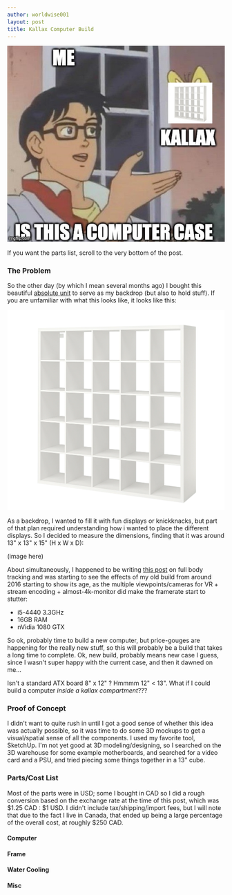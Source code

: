 ```yaml
---
author: worldwise001
layout: post
title: Kallax Computer Build
---
```


![kallax-meme.jpg](/images/2021-04-15-kallax-computer/kallax-meme.jpg)

If you want the parts list, scroll to the very bottom of the post.

### The Problem

So the other day (by which I mean several months ago) I bought this beautiful [absolute unit](https://www.ikea.com/ca/en/p/kallax-shelf-unit-white-70301537/) to serve as my backdrop (but also to hold stuff). If you are unfamiliar with what this looks like, it looks like this:

![kallax.png](/images/2021-04-15-kallax-computer/kallax.png)

As a backdrop, I wanted to fill it with fun displays or knickknacks, but part of that plan required understanding how i wanted to place the different displays. So I decided to measure the dimensions, finding that it was around 13" x 13" x 15" (H x W x D):

(image here)

About simultaneously, I happened to be writing [this post](https://www.shh.sh/2020/09/06/full-body-tracking.html) on full body tracking and was starting to see the effects of my old build from around 2016 starting to show its age, as the multiple viewpoints/cameras for VR + stream encoding + almost-4k-monitor did make the framerate start to stutter:

- i5-4440 3.3GHz
- 16GB RAM
- nVidia 1080 GTX

So ok, probably time to build a new computer, but price-gouges are happening for the really new stuff, so this will probably be a build that takes a long time to complete. Ok, new build, probably means new case I guess, since I wasn't super happy with the current case, and then it dawned on me...

Isn't a standard ATX board 8" x 12" ? Hmmmm 12" < 13". What if I could build a computer _inside a kallax compartment_???

### Proof of Concept

I didn't want to quite rush in until I got a good sense of whether this idea was actually possible, so it was time to do some 3D mockups to get a visual/spatial sense of all the components. I used my favorite tool, SketchUp. I'm not yet good at 3D modeling/designing, so I searched on the 3D warehouse for some example motherboards, and searched for a video card and a PSU, and tried piecing some things together in a 13" cube.

### Parts/Cost List

Most of the parts were in USD; some I bought in CAD so I did a rough conversion based on the exchange rate at the time of this post, which was $1.25 CAD : $1 USD. I didn't include tax/shipping/import fees, but I will note that due to the fact I live in Canada, that ended up being a large percentage of the overall cost, at roughly $250 CAD.

#### Computer

#### Frame

#### Water Cooling

#### Misc
